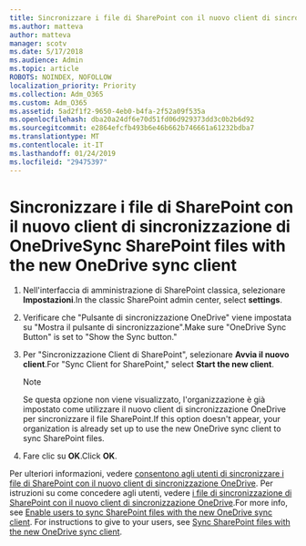 ```yaml
---
title: Sincronizzare i file di SharePoint con il nuovo client di sincronizzazione di OneDrive
ms.author: matteva
author: matteva
manager: scotv
ms.date: 5/17/2018
ms.audience: Admin
ms.topic: article
ROBOTS: NOINDEX, NOFOLLOW
localization_priority: Priority
ms.collection: Adm_O365
ms.custom: Adm_O365
ms.assetid: 5ad2f1f2-9650-4eb0-b4fa-2f52a09f535a
ms.openlocfilehash: dba20a24df6e70d51fd06d929373dd3c0b2b6d92
ms.sourcegitcommit: e2864efcfb493b6e46b662b746661a61232bdba7
ms.translationtype: MT
ms.contentlocale: it-IT
ms.lasthandoff: 01/24/2019
ms.locfileid: "29475397"
---
```

# <a name="sync-sharepoint-files-with-the-new-onedrive-sync-client"></a><span data-ttu-id="b52c2-102">Sincronizzare i file di SharePoint con il nuovo client di sincronizzazione di OneDrive</span><span class="sxs-lookup"><span data-stu-id="b52c2-102">Sync SharePoint files with the new OneDrive sync client</span></span>

1. <span data-ttu-id="b52c2-103">Nell'interfaccia di amministrazione di SharePoint classica, selezionare **Impostazioni**.</span><span class="sxs-lookup"><span data-stu-id="b52c2-103">In the classic SharePoint admin center, select **settings**.</span></span>
    
2. <span data-ttu-id="b52c2-104">Verificare che "Pulsante di sincronizzazione OneDrive" viene impostata su "Mostra il pulsante di sincronizzazione".</span><span class="sxs-lookup"><span data-stu-id="b52c2-104">Make sure "OneDrive Sync Button" is set to "Show the Sync button."</span></span>
    
3. <span data-ttu-id="b52c2-105">Per "Sincronizzazione Client di SharePoint", selezionare **Avvia il nuovo client**.</span><span class="sxs-lookup"><span data-stu-id="b52c2-105">For "Sync Client for SharePoint," select **Start the new client**.</span></span>
    
    > [!NOTE]
    > <span data-ttu-id="b52c2-106">Se questa opzione non viene visualizzato, l'organizzazione è già impostato come utilizzare il nuovo client di sincronizzazione OneDrive per sincronizzare il file SharePoint.</span><span class="sxs-lookup"><span data-stu-id="b52c2-106">If this option doesn't appear, your organization is already set up to use the new OneDrive sync client to sync SharePoint files.</span></span> 
  
4. <span data-ttu-id="b52c2-107">Fare clic su **OK**.</span><span class="sxs-lookup"><span data-stu-id="b52c2-107">Click **OK**.</span></span>
    
<span data-ttu-id="b52c2-p101">Per ulteriori informazioni, vedere [consentono agli utenti di sincronizzare i file di SharePoint con il nuovo client di sincronizzazione OneDrive](https://go.microsoft.com/fwlink/?linkid=866433). Per istruzioni su come concedere agli utenti, vedere [i file di sincronizzazione di SharePoint con il nuovo client di sincronizzazione OneDrive](https://go.microsoft.com/fwlink/?linkid=866427).</span><span class="sxs-lookup"><span data-stu-id="b52c2-p101">For more info, see [Enable users to sync SharePoint files with the new OneDrive sync client](https://go.microsoft.com/fwlink/?linkid=866433). For instructions to give to your users, see [Sync SharePoint files with the new OneDrive sync client](https://go.microsoft.com/fwlink/?linkid=866427).</span></span>
  

